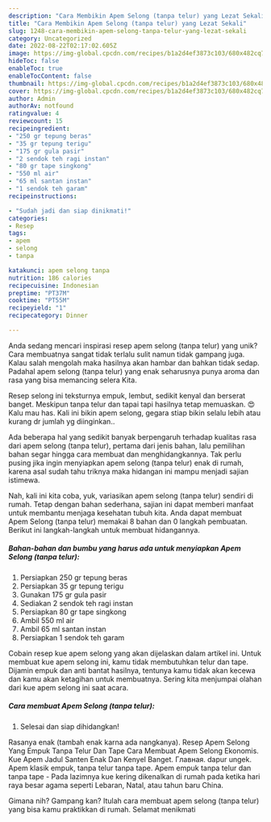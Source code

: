 ```yaml
---
description: "Cara Membikin Apem Selong (tanpa telur) yang Lezat Sekali"
title: "Cara Membikin Apem Selong (tanpa telur) yang Lezat Sekali"
slug: 1248-cara-membikin-apem-selong-tanpa-telur-yang-lezat-sekali
category: Uncategorized
date: 2022-08-22T02:17:02.605Z
image: https://img-global.cpcdn.com/recipes/b1a2d4ef3873c103/680x482cq70/apem-selong-tanpa-telur-foto-resep-utama.jpg
hideToc: false
enableToc: true
enableTocContent: false
thumbnail: https://img-global.cpcdn.com/recipes/b1a2d4ef3873c103/680x482cq70/apem-selong-tanpa-telur-foto-resep-utama.jpg
cover: https://img-global.cpcdn.com/recipes/b1a2d4ef3873c103/680x482cq70/apem-selong-tanpa-telur-foto-resep-utama.jpg
author: Admin
authorAv: notfound
ratingvalue: 4
reviewcount: 15
recipeingredient:
- "250 gr tepung beras"
- "35 gr tepung terigu"
- "175 gr gula pasir"
- "2 sendok teh ragi instan"
- "80 gr tape singkong"
- "550 ml air"
- "65 ml santan instan"
- "1 sendok teh garam"
recipeinstructions:

- "Sudah jadi dan siap dinikmati!"
categories:
- Resep
tags:
- apem
- selong
- tanpa

katakunci: apem selong tanpa 
nutrition: 186 calories
recipecuisine: Indonesian
preptime: "PT37M"
cooktime: "PT55M"
recipeyield: "1"
recipecategory: Dinner

---
```





Anda sedang mencari inspirasi resep apem selong (tanpa telur) yang unik? Cara membuatnya sangat tidak terlalu sulit namun tidak gampang juga. Kalau salah mengolah maka hasilnya akan hambar dan bahkan tidak sedap. Padahal apem selong (tanpa telur) yang enak seharusnya punya aroma dan rasa yang bisa memancing selera Kita.





Resep selong ini teksturnya empuk, lembut, sedikit kenyal dan berserat banget. Meskipun tanpa telur dan tapai tapi hasilnya tetap memuaskan. 😍Kalu mau has. Kali ini bikin apem selong, gegara stiap bikin selalu lebih atau kurang dr jumlah yg diinginkan..

Ada beberapa hal yang sedikit banyak berpengaruh terhadap kualitas rasa dari apem selong (tanpa telur), pertama dari jenis bahan, lalu pemilihan bahan segar hingga cara membuat dan menghidangkannya. Tak perlu pusing jika ingin menyiapkan apem selong (tanpa telur) enak di rumah, karena asal sudah tahu triknya maka hidangan ini mampu menjadi sajian istimewa.






Nah, kali ini kita coba, yuk, variasikan apem selong (tanpa telur) sendiri di rumah. Tetap dengan bahan sederhana, sajian ini dapat memberi manfaat untuk membantu menjaga kesehatan tubuh kita. Anda dapat membuat Apem Selong (tanpa telur) memakai 8 bahan dan 0 langkah pembuatan. Berikut ini langkah-langkah untuk membuat hidangannya.

<!--inarticleads1-->

##### Bahan-bahan dan bumbu yang harus ada untuk menyiapkan Apem Selong (tanpa telur):

1. Persiapkan 250 gr tepung beras
1. Persiapkan 35 gr tepung terigu
1. Gunakan 175 gr gula pasir
1. Sediakan 2 sendok teh ragi instan
1. Persiapkan 80 gr tape singkong
1. Ambil 550 ml air
1. Ambil 65 ml santan instan
1. Persiapkan 1 sendok teh garam


Cobain resep kue apem selong yang akan dijelaskan dalam artikel ini. Untuk membuat kue apem selong ini, kamu tidak membutuhkan telur dan tape. Dijamin empuk dan anti bantat hasilnya, tentunya kamu tidak akan kecewa dan kamu akan ketagihan untuk membuatnya. Sering kita menjumpai olahan dari kue apem selong ini saat acara. 

<!--inarticleads2-->

##### Cara membuat Apem Selong (tanpa telur):


1. Selesai dan siap dihidangkan!

Rasanya enak (tambah enak karna ada nangkanya). Resep Apem Selong Yang Empuk Tanpa Telur Dan Tape Cara Membuat Apem Selong Ekonomis. Kue Apem Jadul Santen Enak Dan Kenyel Banget. Главная. dapur ungek. Apem klasik empuk, tanpa telur tanpa tape. Apem empuk tanpa telur dan tanpa tape - Pada lazimnya kue kering dikenalkan di rumah pada ketika hari raya besar agama seperti Lebaran, Natal, atau tahun baru China. 

Gimana nih? Gampang kan? Itulah cara membuat apem selong (tanpa telur) yang bisa kamu praktikkan di rumah. Selamat menikmati
